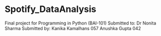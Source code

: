 # Spotify_DataAnalysis
Final project for Programming in Python (BAI-101)
Submitted to: Dr Nonita Sharma
Submitted by:
Kanika Kamalhans 057
Anushka Gupta 042

